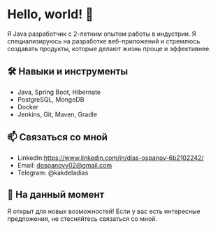 # Hello, world! 👋

Я Java разработчик с 2-летним опытом работы в индустрии. Я специализируюсь на разработке веб-приложений и стремлюсь создавать продукты, которые делают жизнь проще и эффективнее.

## 🛠 Навыки и инструменты

- Java, Spring Boot, Hibernate
- PostgreSQL, MongoDB
- Docker
- Jenkins, Git, Maven, Gradle

## 📫 Связаться со мной

- LinkedIn:https://www.linkedin.com/in/dias-ospanov-6b2102242/
- Email: dospanovv02@gmail.com
- Telegram: @kakdeladias

## 💼 На данный момент

Я открыт для новых возможностей! Если у вас есть интересные предложения, не стесняйтесь связаться со мной.

